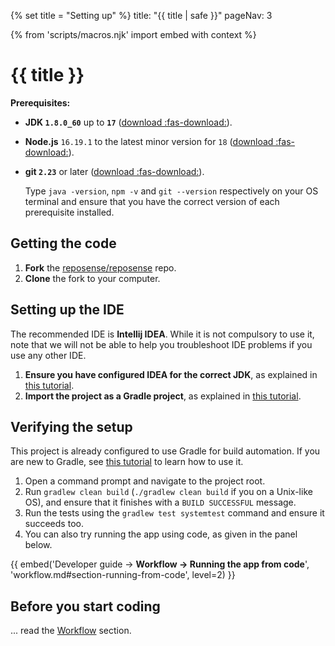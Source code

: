 {% set title = "Setting up" %}
<frontmatter>
  title: "{{ title | safe }}"
  pageNav: 3
</frontmatter>

{% from 'scripts/macros.njk' import embed with context %}

<h1 class="display-4"><md>{{ title }}</md></h1>

**Prerequisites:**
* **JDK `1.8.0_60`** up to **`17`** ([download :fas-download:](https://www.oracle.com/technetwork/java/javase/downloads/index.html)).
* **Node.js** `16.19.1` to the latest minor version for `18` ([download :fas-download:](https://www.npmjs.com/get-npm)).
* **git `2.23`** or later ([download :fas-download:](https://git-scm.com/downloads)).

  <box type="info" seamless>

  Type `java -version`, `npm -v` and `git --version` respectively on your OS terminal and ensure that you have the correct version of each prerequisite installed.
  </box>

<!-- ==================================================================================================== -->

## Getting the code

1. **Fork** the [reposense/reposense](https://github.com/reposense/RepoSense) repo.
1. **Clone** the fork to your computer.

## Setting up the IDE

<box type="warning" seamless>

The recommended IDE is **Intellij IDEA**. While it is not compulsory to use it, note that we will not be able to help you troubleshoot IDE problems if you use any other IDE.
</box>

1. **Ensure you have configured IDEA for the correct JDK**, as explained in [this tutorial](https://se-education.org/guides/tutorials/intellijJdk.html).
1. **Import the project as a Gradle project**, as explained in [this tutorial](https://se-education.org/guides/tutorials/intellijImportGradleProject.html).

<!-- ==================================================================================================== -->

## Verifying the setup

<box type="info" seamless>

This project is already configured to use Gradle for build automation. If you are new to Gradle, see [this tutorial](https://se-education.org/guides/tutorials/gradle.html) to learn how to use it.
</box>

1. Open a command prompt and navigate to the project root.
1. Run `gradlew clean build` (`./gradlew clean build` if you on a Unix-like OS), and ensure that it finishes with a `BUILD SUCCESSFUL` message.
1. Run the tests using the `gradlew test systemtest` command and ensure it succeeds too.
1. You can also try running the app using code, as given in the panel below.

{{ embed('Developer guide → **Workflow → Running the app from code**', 'workflow.md#section-running-from-code', level=2) }}

## Before you start coding

... read the [Workflow](workflow.html) section.
